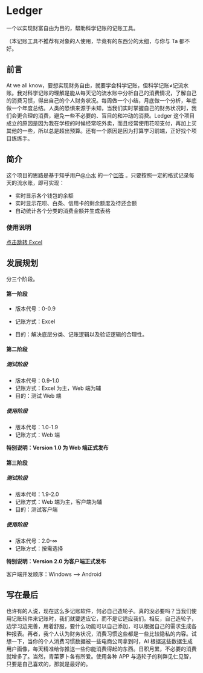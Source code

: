 # Ledger

一个以实现财富自由为目的，帮助科学记账的记账工具。

（本记账工具不推荐有对象的人使用，毕竟有的东西分的太细，与你与 Ta 都不好。


## 前言

At we all know，要想实现财务自由，就要学会科学记账，但科学记账≠记流水账。我对科学记账的理解是能从每天记的流水账中分析自己的消费情况，了解自己的消费习惯，得出自己的个人财务状况。每周做一个小结，月底做一个分析，年底做一个年度总结。人类的恐惧来源于未知，当我们实时掌握自己的财务状况时，我们会更合理的消费，避免一些不必要的、盲目的和冲动的消费。Ledger 这个项目成立的原因是因为我在学校的时候经常吃外卖，而且经常使用花呗支付，再加上买其他的一些，所以总是超出预算。还有一个原因是因为打算学习前端，正好找个项目练练手。



## 简介

这个项目的思路是基于知乎用户[@小水](https://www.zhihu.com/people/pan-76-91) 的一个[回答](https://www.zhihu.com/question/25048034/answer/714353658) 。只要按照一定的格式记录每天的流水账，即可实现：

+ 实时显示各个钱包的余额
+ 实时显示花呗、白条、信用卡的剩余额度及待还金额
+ 自动统计各个分类的消费金额并生成表格



### 使用说明

[点击跳转 Excel](https://github.com/Ackerven/Ledger/tree/master/Excel)


## 发展规划

分三个阶段。

#### 第一阶段

+ 版本代号：0-0.9

+ 记账方式：Excel

+ 目的：解决底层分类、记账逻辑以及验证逻辑的合理性。

#### 第二阶段

##### 测试阶段

+ 版本代号：0.9-1.0
+ 记账方式：Excel 为主，Web 端为辅
+ 目的：测试 Web 端

##### 使用阶段

+ 版本代号：1.0-1.9
+ 记账方式：Web 端

**特别说明：Version 1.0 为 Web 端正式发布**

#### 第三阶段

##### 测试阶段

+ 版本代号：1.9-2.0
+ 记账方式：Web 端为主，客户端为辅
+ 目的：测试客户端

##### 使用阶段

+ 版本代号：2.0-∞
+ 记账方式：按需选择

**特别说明：Version 2.0 为客户端正式发布**

客户端开发顺序：Windows ⟶ Android



## 写在最后

也许有的人说，现在这么多记账软件，何必自己造轮子。真的没必要吗？当我们使用记账软件来记账时，我们就要适应它，而不是它适应我们。相反，自己造轮子，边学习边完善，用着舒服，要什么功能可以自己添加，可以根据自己的需求生成各种报表。再者，我个人认为财务状况，消费习惯这些都是一些比较隐私的内容。试想一下，当你的个人消费习惯数据被一些电商公司拿到时，AI 根据这些数据生成用户画像，每天精准给你推送一些你能消费得起的东西。日积月累，不必要的消费就增多了。当然，青菜萝卜各有所爱。使用各种 APP 与造轮子的利弊见仁见智，只要是自己喜欢的，那就是最好的。
